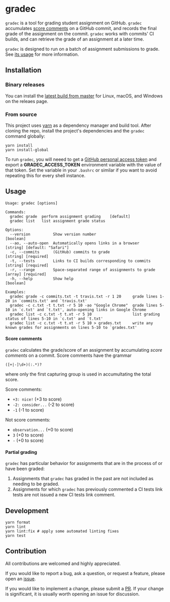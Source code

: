 # gradec

`gradec` is a tool for grading student assignment on GitHub.
`gradec` accumulates [score comments](#score-comments) on a GitHub commit, and
records the final grade of the assignment on the commit. `gradec` works with
commits' CI builds, and can retrieve the grade of an assignment at a later time.

`gradec` is designed to run on a batch of assignment submissions to grade. See
[its usage](#usage) for more information.

## Installation

### Binary releases

You can install the [latest build from master](https://github.com/ayazhafiz/gradec/releases/tag/5efd2fa)
for Linux, macOS, and Windows on the releaes page.

### From source

This project uses [yarn](https://yarnpkg.com) as a dependency manager and build
tool. After cloning the repo, install the project's dependencies and the
`gradec` command globally:

```shell
yarn install
yarn install-global
```

To run `gradec`, you will neeed to get a
[GitHub personal access token](https://help.github.com/en/articles/creating-a-personal-access-token-for-the-command-line)
and export a **GRADEC_ACCESS_TOKEN** environment variable with the value of that
token. Set the variable in your `.bashrc` or similar if you want to avoid
repeating this for every shell instance.

## Usage

```
Usage: gradec [options]

Commands:
  gradec grade  perform assignment grading    [default]
  gradec list   list assignment grade status

Options:
  --version          Show version number                              [boolean]
  --ao, --auto-open  Automatically opens links in a browser           [string] [default: "Safari"]
  -c, --commits      (GitHub) commits to grade                        [string] [required]
  -t, --tests        Links to CI builds corresponding to commits      [string] [required]
  -r, --range        Space-separated range of assignments to grade    [array] [required]
  -h, --help         Show help                                        [boolean]

Examples:
  gradec grade -c commits.txt -t travis.txt -r 1 20     grade lines 1-20 in `commits.txt' and `travis.txt'
  gradec -c c.txt -t t.txt -r 5 10 -ao "Google Chrome"  grade lines 5-10 in `c.txt' and `t.txt', auto-opening links in Google Chrome
  gradec list -c c.txt -t t.xt -r 5 10                  list grading status of lines 5-10 in `c.txt' and `t.txt'
  gradec list -c c.txt -t t.xt -r 5 10 > grades.txt     write any known grades for assignments on lines 5-10 to `grades.txt'
```

#### Score comments

`gradec` calculates the grade/score of an assignment by accumulating _score comments_ on a commit.
Score comments have the grammar

```regex
([+|-]\d+)(:.*)?
```

where only the first capturing group is used in accumultating the total score.

Score comments:

- `+3: nice!` (+3 to score)
- `-2: consider...` (-2 to score)
- `-1` (-1 to score)

Not score comments:

- `observation...` (+0 to score)
- `3` (+0 to score)
- `-` (+0 to score)

#### Partial grading

`gradec` has particular behavior for assignments that are in the process of or
have been graded:

1. Assignments that `gradec` has graded in the past are not included as needing
   to be graded.
2. Assignments for which `gradec` has previously commented a CI tests link tests
   are not issued a new CI tests link comment.

## Development

```shell
yarn format
yarn lint
yarn lint:fix # apply some automated linting fixes
yarn test
```

## Contribution

All contributions are welcomed and highly appreciated.

If you would like to report a bug, ask a question, or request a feature, please
open an [issue](https://github.com/ayazhafiz/gradec/issues).

If you would like to implement a change, please submit a
[PR](https://github.com/ayazhafiz/gradec/pulls). If your change is significant, it is usually worth
opening an issue for discussion.
